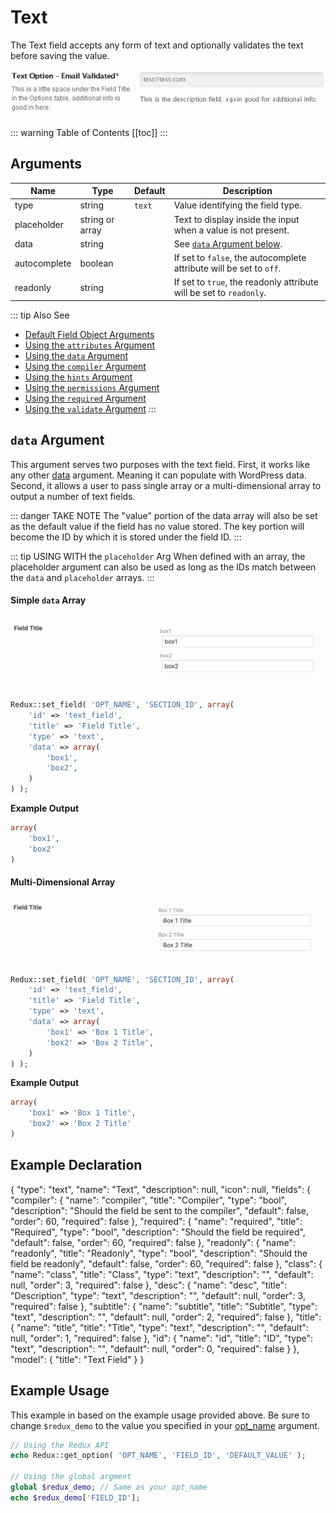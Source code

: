 # Text

The Text field accepts any form of text and optionally validates the text before saving the value.

<span style="display:block;text-align:center">![](./img/text.png)</span>

::: warning Table of Contents
[[toc]]
:::

## Arguments

|Name|Type|Default|Description|
|--- |--- |--- |--- |
|type|string|`text`|Value identifying the field type.|
|placeholder|string or array||Text to display inside the input when a value is not present.|
|data|string|| See [`data` Argument below](#data-argument).|
|autocomplete|boolean||If set to `false`, the autocomplete attribute will be set to `off`.|
|readonly|string||If set to `true`, the readonly attribute will be set to `readonly`.|

::: tip Also See
- [Default Field Object Arguments](../configuration/object-field.md#default-arguments)
- [Using the `attributes` Argument](../configuration/argument-attributes.md)
- [Using the `data` Argument](../configuration/argument-data.md)
- [Using the `compiler` Argument](../configuration/argument-compiler.md)
- [Using the `hints` Argument](../configuration/argument-hints.md)
- [Using the `permissions` Argument](../configuration/argument-permissions.md)
- [Using the `required` Argument](../configuration/argument-required.md)
- [Using the `validate` Argument](../configuration/argument-validate.md)
:::

## `data` Argument
This argument serves two purposes with the text field. First, it works like any other [data](../configuration/argument-data.md) argument.
Meaning it can populate with WordPress data. Second, it allows a user to pass single array or a multi-dimensional array 
to output a number of text fields.

::: danger TAKE NOTE
The "value" portion of the data array will also be set as the default value if the field has no value stored. The key 
portion will become the ID by which it is stored under the field ID.
:::


::: tip USING WITH the <code>placeholder</code> Arg
When defined with an array, the placeholder argument can also be used as long as the IDs match between the `data` and `placeholder` arrays.
:::

#### Simple `data` Array

<span style="display:block;text-align:center">![](./img/text-simple.png)</span>

```php
Redux::set_field( 'OPT_NAME', 'SECTION_ID', array( 
    'id' => 'text_field',
    'title' => 'Field Title',
    'type' => 'text',
    'data' => array(
        'box1',
        'box2',
    )
) );
```

**Example Output**
```php
array(
    'box1',
    'box2'
)
```

#### Multi-Dimensional Array
<span style="display:block;text-align:center">![](./img/text-multidimensional.png)</span>
```php
Redux::set_field( 'OPT_NAME', 'SECTION_ID', array( 
    'id' => 'text_field',
    'title' => 'Field Title',
    'type' => 'text',
    'data' => array(
        'box1' => 'Box 1 Title',
        'box2' => 'Box 2 Title',
    )
) );
```

**Example Output**
```php
array(
    'box1' => 'Box 1 Title',
    'box2' => 'Box 2 Title' 
)
```

## Example Declaration
<builder field="text">
{
    "type": "text",
    "name": "Text",
    "description": null,
    "icon": null,
    "fields": {
        "compiler": {
            "name": "compiler",
            "title": "Compiler",
            "type": "bool",
            "description": "Should the field be sent to the compiler",
            "default": false,
            "order": 60,
            "required": false
        },
        "required": {
            "name": "required",
            "title": "Required",
            "type": "bool",
            "description": "Should the field be required",
            "default": false,
            "order": 60,
            "required": false
        },
        "readonly": {
            "name": "readonly",
            "title": "Readonly",
            "type": "bool",
            "description": "Should the field be readonly",
            "default": false,
            "order": 60,
            "required": false
        },
        "class": {
            "name": "class",
            "title": "Class",
            "type": "text",
            "description": "",
            "default": null,
            "order": 3,
            "required": false
        },
        "desc": {
            "name": "desc",
            "title": "Description",
            "type": "text",
            "description": "",
            "default": null,
            "order": 3,
            "required": false
        },
        "subtitle": {
            "name": "subtitle",
            "title": "Subtitle",
            "type": "text",
            "description": "",
            "default": null,
            "order": 2,
            "required": false
        },
        "title": {
            "name": "title",
            "title": "Title",
            "type": "text",
            "description": "",
            "default": null,
            "order": 1,
            "required": false
        },
        "id": {
            "name": "id",
            "title": "ID",
            "type": "text",
            "description": "",
            "default": null,
            "order": 0,
            "required": false
        }
    },
    "model": {
        "title": "Text Field"
    }
}
</builder>

## Example Usage
This example in based on the example usage provided above. Be sure to change `$redux_demo` to the value you specified in 
your [opt_name](../configuration/arguments-global.md#opt-name) argument.

```php
// Using the Redux API
echo Redux::get_option( 'OPT_NAME', 'FIELD_ID', 'DEFAULT_VALUE' );

// Using the global argment
global $redux_demo; // Same as your opt_name
echo $redux_demo['FIELD_ID'];
```
